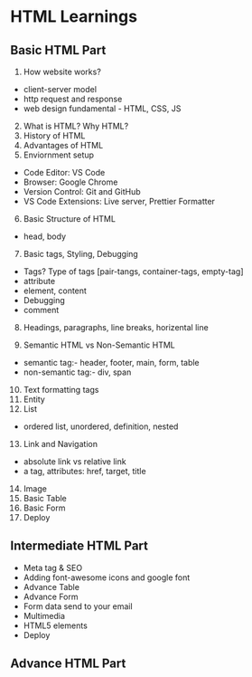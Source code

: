 # HTML Learnings

## Basic HTML Part

1. How website works?

- client-server model
- http request and response
- web design fundamental - HTML, CSS, JS

2. What is HTML? Why HTML?
3. History of HTML
4. Advantages of HTML
5. Enviornment setup

- Code Editor: VS Code
- Browser: Google Chrome
- Version Control: Git and GitHub
- VS Code Extensions: Live server, Prettier Formatter

6. Basic Structure of HTML

- head, body

7. Basic tags, Styling, Debugging

- Tags? Type of tags [pair-tangs, container-tags, empty-tag]
- attribute
- element, content
- Debugging
- comment

8. Headings, paragraphs, line breaks, horizental line

9. Semantic HTML vs Non-Semantic HTML

- semantic tag:- header, footer, main, form, table
- non-semantic tag:- div, span

10. Text formatting tags
11. Entity
12. List

- ordered list, unordered, definition, nested

13. Link and Navigation

- absolute link vs relative link
- a tag, attributes: href, target, title

14. Image
15. Basic Table
16. Basic Form
17. Deploy

## Intermediate HTML Part

- Meta tag & SEO
- Adding font-awesome icons and google font
- Advance Table
- Advance Form
- Form data send to your email
- Multimedia
- HTML5 elements
- Deploy

## Advance HTML Part
